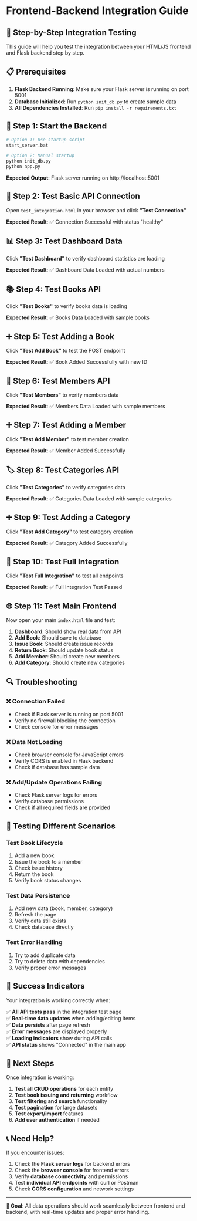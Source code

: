 # Frontend-Backend Integration Guide

## 🚀 Step-by-Step Integration Testing

This guide will help you test the integration between your HTML/JS frontend and Flask backend step by step.

## 📋 Prerequisites

1. **Flask Backend Running**: Make sure your Flask server is running on port 5001
2. **Database Initialized**: Run `python init_db.py` to create sample data
3. **All Dependencies Installed**: Run `pip install -r requirements.txt`

## 🔧 Step 1: Start the Backend

```bash
# Option 1: Use startup script
start_server.bat

# Option 2: Manual startup
python init_db.py
python app.py
```

**Expected Output**: Flask server running on http://localhost:5001

## 🧪 Step 2: Test Basic API Connection

Open `test_integration.html` in your browser and click **"Test Connection"**

**Expected Result**: ✅ Connection Successful with status "healthy"

## 📊 Step 3: Test Dashboard Data

Click **"Test Dashboard"** to verify dashboard statistics are loading

**Expected Result**: ✅ Dashboard Data Loaded with actual numbers

## 📚 Step 4: Test Books API

Click **"Test Books"** to verify books data is loading

**Expected Result**: ✅ Books Data Loaded with sample books

## ➕ Step 5: Test Adding a Book

Click **"Test Add Book"** to test the POST endpoint

**Expected Result**: ✅ Book Added Successfully with new ID

## 👥 Step 6: Test Members API

Click **"Test Members"** to verify members data

**Expected Result**: ✅ Members Data Loaded with sample members

## ➕ Step 7: Test Adding a Member

Click **"Test Add Member"** to test member creation

**Expected Result**: ✅ Member Added Successfully

## 🏷️ Step 8: Test Categories API

Click **"Test Categories"** to verify categories data

**Expected Result**: ✅ Categories Data Loaded with sample categories

## ➕ Step 9: Test Adding a Category

Click **"Test Add Category"** to test category creation

**Expected Result**: ✅ Category Added Successfully

## 🎯 Step 10: Test Full Integration

Click **"Test Full Integration"** to test all endpoints

**Expected Result**: ✅ Full Integration Test Passed

## 🌐 Step 11: Test Main Frontend

Now open your main `index.html` file and test:

1. **Dashboard**: Should show real data from API
2. **Add Book**: Should save to database
3. **Issue Book**: Should create issue records
4. **Return Book**: Should update book status
5. **Add Member**: Should create new members
6. **Add Category**: Should create new categories

## 🔍 Troubleshooting

### ❌ Connection Failed
- Check if Flask server is running on port 5001
- Verify no firewall blocking the connection
- Check console for error messages

### ❌ Data Not Loading
- Check browser console for JavaScript errors
- Verify CORS is enabled in Flask backend
- Check if database has sample data

### ❌ Add/Update Operations Failing
- Check Flask server logs for errors
- Verify database permissions
- Check if all required fields are provided

## 📱 Testing Different Scenarios

### Test Book Lifecycle
1. Add a new book
2. Issue the book to a member
3. Check issue history
4. Return the book
5. Verify book status changes

### Test Data Persistence
1. Add new data (book, member, category)
2. Refresh the page
3. Verify data still exists
4. Check database directly

### Test Error Handling
1. Try to add duplicate data
2. Try to delete data with dependencies
3. Verify proper error messages

## 🎉 Success Indicators

Your integration is working correctly when:

✅ **All API tests pass** in the integration test page  
✅ **Real-time data updates** when adding/editing items  
✅ **Data persists** after page refresh  
✅ **Error messages** are displayed properly  
✅ **Loading indicators** show during API calls  
✅ **API status** shows "Connected" in the main app  

## 🚀 Next Steps

Once integration is working:

1. **Test all CRUD operations** for each entity
2. **Test book issuing and returning** workflow
3. **Test filtering and search** functionality
4. **Test pagination** for large datasets
5. **Test export/import** features
6. **Add user authentication** if needed

## 📞 Need Help?

If you encounter issues:

1. Check the **Flask server logs** for backend errors
2. Check the **browser console** for frontend errors
3. Verify **database connectivity** and permissions
4. Test **individual API endpoints** with curl or Postman
5. Check **CORS configuration** and network settings

---

**🎯 Goal**: All data operations should work seamlessly between frontend and backend, with real-time updates and proper error handling.
